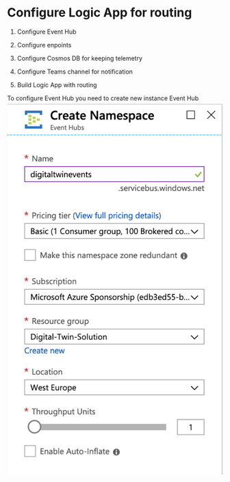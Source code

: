 <H1>Configure Logic App for routing</H1>

1. Configure Event Hub

2. Configure enpoints

3. Configure Cosmos DB for keeping telemetry

4. Configure Teams channel for notification

5. Build Logic App with routing

To configure Event Hub you need to create new instance Event Hub
![](https://github.com/sergiibielskyi/parking/blob/master/images/eventhub.png)

